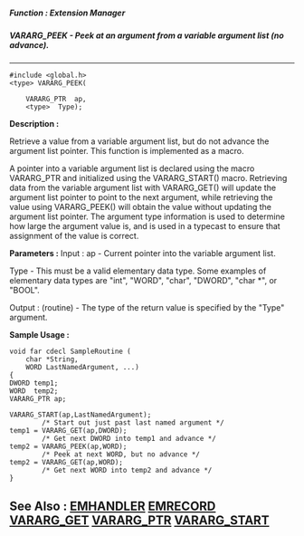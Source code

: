 ##### Function : Extension Manager
##### VARARG_PEEK - Peek at an argument from a variable argument list (no advance).
---
```
#include <global.h>
<type> VARARG_PEEK(

	VARARG_PTR  ap,
	<type>  Type);
```
**Description :**

Retrieve a value from a variable argument list, but do not advance the argument 
list pointer.  This function is implemented as a macro.

A pointer into a variable argument list is declared using the macro VARARG_PTR 
and initialized using the VARARG_START() macro.  Retrieving data from the 
variable argument list with VARARG_GET() will update the argument list pointer 
to point to the next argument, while retrieving the value using VARARG_PEEK() 
will obtain the value without updating the argument list pointer.  The argument 
type information is used to determine how large the argument value is, and is 
used in a typecast to ensure that assignment of the value is correct.

**Parameters :**
Input :
ap  -  Current pointer into the variable argument list.

Type  -  This must be a valid elementary data type.  Some examples of elementary data types are "int", "WORD", "char", "DWORD", "char *", or "BOOL".

Output :
(routine)  -  The type of the return value is specified by the "Type" argument.



**Sample Usage :**
```
void far cdecl SampleRoutine (
	char *String,
	WORD LastNamedArgument, ...)
{
DWORD temp1;
WORD  temp2;
VARARG_PTR ap;

VARARG_START(ap,LastNamedArgument);
        /* Start out just past last named argument */
temp1 = VARARG_GET(ap,DWORD);
        /* Get next DWORD into temp1 and advance */
temp2 = VARARG_PEEK(ap,WORD);
        /* Peek at next WORD, but no advance */
temp2 = VARARG_GET(ap,WORD);
        /* Get next WORD into temp2 and advance */
}

```
**See Also :**
[EMHANDLER](/domino-c-api-docs/reference/Data/EMHANDLER)
[EMRECORD](/domino-c-api-docs/reference/Data/EMRECORD)
[VARARG_GET](/domino-c-api-docs/reference/Func/VARARG_GET)
[VARARG_PTR](/domino-c-api-docs/reference/Data/VARARG_PTR)
[VARARG_START](/domino-c-api-docs/reference/Func/VARARG_START)
---
